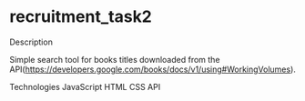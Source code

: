 # recruitment_task2

Description

Simple search tool for books titles downloaded from the API(https://developers.google.com/books/docs/v1/using#WorkingVolumes).

Technologies
    JavaScript
    HTML
    CSS
    API

